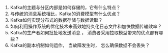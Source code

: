 1. Kafka的主题与分区内部是如何存储的，它有什么特点？ 
2. 与传统的消息系统相比，Kafka的消费模型有什么优点？
3. Kafka如何实现分布式的数据存储与数据读取？
4. 如何利用操作系统的优化技术来高效地持久化日志文件和加快数据传输效率？
5. Kafka的生产者如何批扯地发送消息 ， 消费者采用拉取模型带来的优点都有哪些？ 
6. Kafka的副本机制如何运作， 当故障发生时， 怎么确保数据不会丢失？

